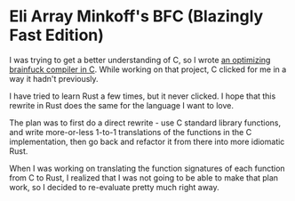 <!--
SPDX-FileCopyrightText: 2024 Eli Array Minkoff

SPDX-License-Identifier: 0BSD
-->

# Eli Array Minkoff's BFC (Blazingly Fast Edition)

I was trying to get a better understanding of C, so I wrote
[an optimizing brainfuck compiler in C](https://github.com/eliminmax/eambfc).
While working on that project, C clicked for me in a way it hadn't previously.

I have tried to learn Rust a few times, but it never clicked. I hope that this
rewrite in Rust does the same for the language I want to love.

The plan was to first do a direct rewrite - use C standard library functions,
and write more-or-less 1-to-1 translations of the functions in the C
implementation, then go back and refactor it from there into more idiomatic
Rust.

When I was working on translating the function signatures of each function from
C to Rust, I realized that I was not going to be able to make that plan work,
so I decided to re-evaluate pretty much right away.
